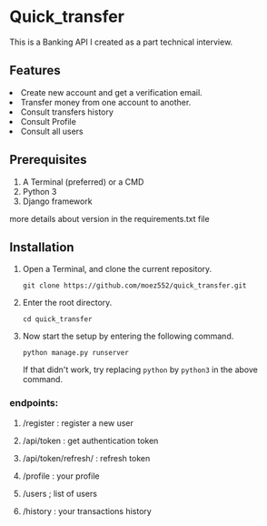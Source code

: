# Quick_transfer

This is a Banking API I created as a part technical interview.

## Features
<li> Create new account and get a verification email.
<li> Transfer  money from one account to another.
<li> Consult transfers history
<li> Consult Profile
<li> Consult all users



## Prerequisites
1. A Terminal (preferred) or a CMD
2. Python 3
3. Django framework

more details about version in the requirements.txt file

## Installation
1. Open a Terminal, and clone the current repository.
    ```
    git clone https://github.com/moez552/quick_transfer.git
    ```
2. Enter the root directory.
    ```
    cd quick_transfer
    ```

3. Now start the setup by entering the following command.
    ```
    python manage.py runserver
    ```
    If that didn't work, try replacing `python` by `python3` in the above command.

### endpoints: 
1. /register : register a new user

2. /api/token : get authentication token

3. /api/token/refresh/ : refresh token

4. /profile : your profile

5. /users ; list of users

6. /history : your transactions history
